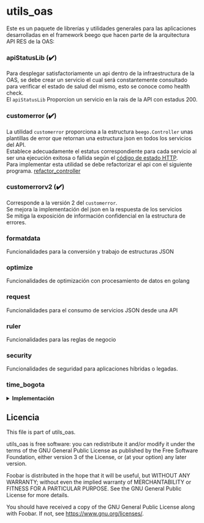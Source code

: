 # utils_oas

Este es un paquete de librerías y utilidades generales para las aplicaciones desarrolladas en el framework beego que hacen parte de la arquitectura API RES de la OAS:

### apiStatusLib (:heavy_check_mark:)
Para desplegar satisfactoriamente un api dentro de la infraestructura de la OAS, se debe crear un servicio el cual será constantemente consultado para verificar el estado de salud del mismo, esto se conoce como health check.  
El `apiStatusLib` Proporcion un servicio en la rais de la API con estadus 200.


### customerror (:heavy_check_mark:)
La utilidad `customerror` proporciona a la estructura `beego.Controller` unas plantillas de error que retornan una estructura json en todos los servicios del API.  
Establece adecuadamente el estatus correspondiente para cada servicio al ser una ejecución exitosa o fallida según el [código de estado HTTP](https://es.wikipedia.org/wiki/Anexo:C%C3%B3digos_de_estado_HTTP).  
Para implementar esta utilidad se debe refactorizar el api con el siguiente programa. [refactor_controller](https://github.com/udistrital/refactor_controller)

### customerrorv2 (:heavy_check_mark:)
Corresponde a la versión 2 del `customerror`.  
Se mejora la implementación del json en la respuesta de los servicios   
Se mitiga la exposición de información confidencial en la estructura de errores.  

### formatdata
Funcionalidades para la conversión y trabajo de estructuras JSON

### optimize
Funcionalidades de optimización con procesamiento de datos en golang

### request
Funcionalidades para el consumo de servicios JSON desde una API

### ruler
Funcionalidades para las reglas de negocio

### security
Funcionalidades de seguridad para aplicaciones  híbridas o legadas.

### time_bogota
<details>
  <summary><b>Implementación</b></summary>

  importar:

  ```go
  "github.com/udistrital/utils_oas/time_bogota"
  ```

  3 funcinalidades:

  - Tiempo_bogota :
   Da la hora de Bogota sin importar la zona horaria de la maquina o contenedor

      ***usar en codigo (remplarar)***

      ```go
      VariableDeTiempo = tiem.Now()
      ```
      por

      ```go
      VariableDeTiempo = time_bogota.Tiempo_bogota()
      ```

  - TiempoBogotaFormato()

      ***(Nota : esta funcion funciona perfectamente en peticiones POST, para los put puede mandar lio asi que se recomienda usar para los PUT la tercera funcion aqui nombrada)***

      Esta funcion da el formato para la hora y que esta sea aceptada por la base de datos.

      ya que esta funcion retorna un string, se debe cambiar en los modelos del api donde se quiera usar la funcion, esto evitara problemas con la hora y que genere una hora con UTC 0

      ***en codigo***

      ```go
      type ResolucionEstado struct {
          Id            int
          FechaRegistro time.Time
          Usuario       string
          Estado        *EstadoResolucion
          Resolucion    *Resolucion
      }
      ```

      por

      ```go
      type ResolucionEstado struct {
          Id            int
          FechaRegistro string
          Usuario       string
          Estado        *EstadoResolucion
          Resolucion    *Resolucion
      }
      ```
      ---
      ```go
      VariableDeTiempo = tiem.Now()
      ```
      por

      ```go
      VariableDeTiempo = time_bogota.TiempoBogotaFormato()
      ```
  - TiempoCorreccionFormato(inputDate string):
  Esta funcion recibe un string y devuelve otro transformado, esta funcion surge como solucion al problema de que las fechas al traerlas de la base de datos pueden llegar en el siguiente formato `2019-10-08 18:26:45.58 +0000 +0000`, este formato al hacer un update en la base de datos provoca errores, por ende esta funcion realiza la correccion

    para usarla se usara el siguiente ejemplo, suponga que de la base de datos trae una fecha y se llama `FechaFin` y su valor al imprimirlo es el siguiente : `2019-10-08 18:26:45.58 +0000 +0000` para corregirlo realice lo siguiente:

    ```go
    FechaFin = time_bogota.TiempoCorreccionFormato(FechaFin)
    ```

    esto le devolvera la fecha en el siguiente formato : `2019-10-08T18:26:45.58Z` el cual la ase de datos recibira.
</details>

## Licencia

This file is part of utils_oas.

utils_oas is free software: you can redistribute it and/or modify
it under the terms of the GNU General Public License as published by
the Free Software Foundation, either version 3 of the License, or
(at your option) any later version.

Foobar is distributed in the hope that it will be useful,
but WITHOUT ANY WARRANTY; without even the implied warranty of
MERCHANTABILITY or FITNESS FOR A PARTICULAR PURPOSE.  See the
GNU General Public License for more details.

You should have received a copy of the GNU General Public License
along with Foobar.  If not, see <https://www.gnu.org/licenses/>.
